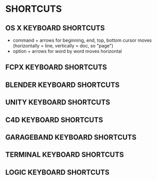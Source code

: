 # SHORTCUTS



## OS X KEYBOARD SHORTCUTS

- command + arrows for beginning, end, top, bottom cursor moves (horizontally = line, vertically = doc, so "page")
- option + arrows for word by word moves horizontal

## FCPX KEYBOARD SHORTCUTS

## BLENDER KEYBOARD SHORTCUTS

## UNITY KEYBOARD SHORTCUTS

## C4D KEYBOARD SHORTCUTS


## GARAGEBAND KEYBOARD SHORTCUTS

## TERMINAL KEYBOARD SHORTCUTS

## LOGIC KEYBOARD SHORTCUTS
